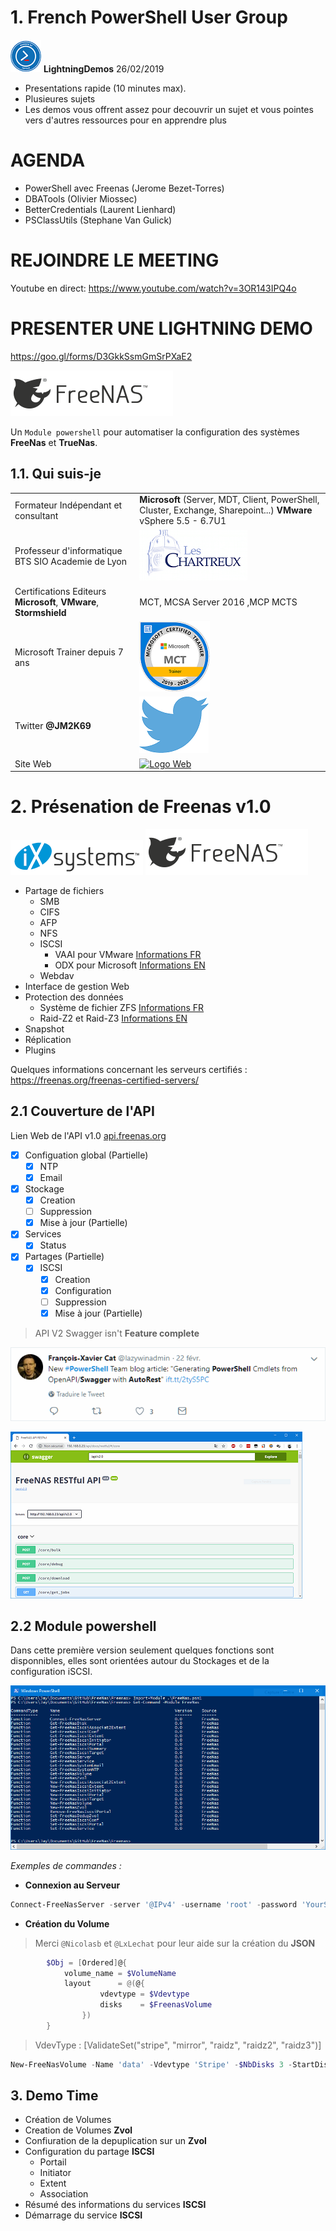 # 1. French PowerShell User Group

![Logo FRPUSG](img/Logo.png)  **LightningDemos** 26/02/2019  

* Presentations rapide (10 minutes max).
* Plusieures sujets
* Les demos vous offrent assez pour decouvrir un sujet et vous pointes vers d'autres ressources pour en apprendre plus
 
# AGENDA #

* PowerShell avec Freenas (Jerome Bezet-Torres)
* DBATools (Olivier Miossec)
* BetterCredentials (Laurent Lienhard)
* PSClassUtils (Stephane Van Gulick)

# REJOINDRE LE MEETING #
Youtube en direct: https://www.youtube.com/watch?v=3OR143IPQ4o

# PRESENTER UNE LIGHTNING DEMO #
https://goo.gl/forms/D3GkkSsmGmSrPXaE2

![freenas Logo](img/FreeNas.png)
 
Un `Module powershell` pour automatiser la configuration des systèmes **FreeNas** et **TrueNas**.

## 1.1. Qui suis-je

|   |   |
|---|---|
|Formateur Indépendant et consultant   | **Microsoft** (Server, MDT, Client, PowerShell, Cluster, Exchange, Sharepoint...) **VMware** vSphere 5.5 - 6.7U1  |
|Professeur d'informatique BTS SIO Academie de Lyon |  ![Logo Chartreux](img/Chartreux.png)  |
|Certifications Editeurs **Microsoft**, **VMware**, **Stormshield**  | MCT, MCSA Server 2016 ,MCP MCTS   |
|Microsoft Trainer depuis 7 ans  |  ![Logo MCT](img/MCT.png) |  
|Twitter  **@JM2K69**  |[![Logo Twitter](img/twitter.png)](https://twitter.com/JM2K69)|
|Site Web| [![Logo Web](img/favicon.ico)](http://JM2K69.github.io) |

# 2. Présenation de Freenas v1.0

![Logo Ixsystems](img/ix_logo-white-1.png)  ![freenas Logo](img/FreeNas.png)


* Partage de fichiers
    * SMB
    * CIFS
    * AFP
    * NFS
    * ISCSI
        * VAAI pour VMware [Informations FR](http://vinception.fr/les-primitives-vaai/)
        * ODX pour Microsoft [Informations EN](https://docs.microsoft.com/en-us/windows-hardware/drivers/storage/offloaded-data-transfer)
    * Webdav
* Interface de gestion Web
* Protection des données
    * Système de fichier ZFS [Informations FR](https://fr.wikipedia.org/wiki/ZFS)
    * Raid-Z2 et Raid-Z3 [Informations EN](https://en.wikipedia.org/wiki/Non-standard_RAID_levels#RAID-Z)
* Snapshot
* Réplication
* Plugins

Quelques informations concernant les serveurs certifiés : https://freenas.org/freenas-certified-servers/

## 2.1 Couverture de l'API

Lien Web de l'API v1.0 [api.freenas.org](http://api.freenas.org)

- [X] Configuation global (Partielle)
    - [x] NTP
    - [x] Email
- [x] Stockage
    - [x] Creation
    - [ ] Suppression
    - [x] Mise à jour (Partielle)
- [x] Services
    - [X] Status
- [x] Partages (Partielle)
    - [x] ISCSI
         - [x] Creation
         - [x] Configuration
         - [ ] Suppression
         - [x] Mise à jour (Partielle)

> API V2 Swagger isn't **Feature complete**

![Swagger UI](img/TweetFX.PNG)


![Swagger UI](img/Swagger.PNG)


## 2.2 Module powershell

Dans cette première version seulement quelques fonctions sont disponnibles, elles sont  orientées autour du Stockages et de la configuration iSCSI.


![Logo Ixsystems](img/Modules.PNG)

*Exemples de commandes :*

* **Connexion au Serveur**

```powershell
Connect-FreeNasServer -server '@IPv4' -username 'root' -password 'YourStrongPa$$word!!'
```

* **Création du Volume**

> Merci `@Nicolasb` et `@LxLechat` pour leur aide sur la création du **JSON**

```powershell
        $Obj = [Ordered]@{
            volume_name = $VolumeName
            layout      = @(@{
                    vdevtype = $Vdevtype
                    disks    = $FreenasVolume
                })
        }
```

> VdevType :  [ValidateSet("stripe", "mirror", "raidz", "raidz2", "raidz3")]

```powershell
New-FreeNasVolume -Name 'data' -Vdevtype 'Stripe' -$NbDisks 3 -StartDisksNB 1
```
## 3. Demo Time

* Création de Volumes
* Creation de Volumes **Zvol**
* Confiuration de la depuplication sur un **Zvol**
* Configuration du partage **ISCSI**
    * Portail
    * Initiator
    * Extent
    * Association
* Résumé des informations du services **ISCSI**
* Démarrage du service **ISCSI**
